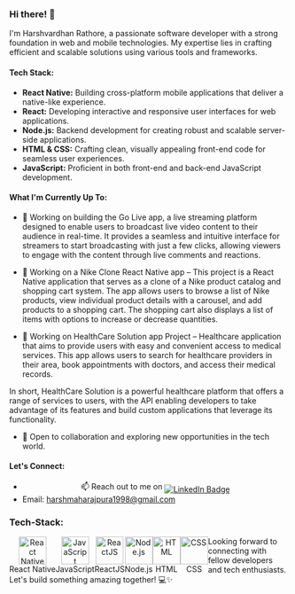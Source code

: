 <div align="center">
  <img src="https://komarev.com/ghpvc/?username=Riser17&style=flat-square&color=blue" alt=""/>
</div>

### Hi there! 👋

I'm Harshvardhan Rathore, a passionate software developer with a strong foundation in web and mobile technologies. My expertise lies in crafting efficient and scalable solutions using various tools and frameworks.

#### Tech Stack:

- **React Native:** Building cross-platform mobile applications that deliver a native-like experience.
- **React:** Developing interactive and responsive user interfaces for web applications.
- **Node.js:** Backend development for creating robust and scalable server-side applications.
- **HTML & CSS:** Crafting clean, visually appealing front-end code for seamless user experiences.
- **JavaScript:** Proficient in both front-end and back-end JavaScript development.

#### What I'm Currently Up To:
- 🔴 Working on building the Go Live app, a live streaming platform designed to enable users to broadcast live video content to their audience in real-time. It provides a seamless and intuitive interface for streamers to start broadcasting with just a few clicks, allowing viewers to engage with the content through live comments and reactions.

- 👟 Working on a Nike Clone React Native app – This project is a React Native application that serves as a clone of a Nike product catalog and shopping cart system. The app allows users to browse a list of Nike products, view individual product details with a carousel, and add products to a shopping cart. The shopping cart also displays a list of items with options to increase or decrease quantities.

- 🏥  Working on HealthCare Solution app Project – Healthcare application that aims to provide users with easy and convenient access to medical services. This app allows users to search for healthcare providers in their area, book appointments with doctors, and access their medical records.

In short, HealthCare Solution is a powerful healthcare platform that offers a range of services to users, with the API enabling developers to take advantage of its features and build custom applications that leverage its functionality.
- 💬 Open to collaboration and exploring new opportunities in the tech world.

#### Let's Connect:

- <div style="text-align: center;" >📫 Reach out to me on <a  href="https://www.linkedin.com/in/harshvardhan-rathore-a19170190/">
    <img align="middle" class="width: 50%" src="https://img.shields.io/badge/LinkedIn-blue?style=for-the-badge&logo=linkedin&logoColor=white" alt="LinkedIn Badge"/>
  </a></div>
- Email: harshmaharajpura1998@gmail.com

### Tech-Stack:
<span class="display: flex" style="display: flex,background-color:'red'">
  <div style="text-align: center; float:left">
    <img src="https://img.icons8.com/color/452/react-native.png" alt="React Native" style="width: 50px; height: auto;">
    <div>React Native</div>
  </div>
  <div style="text-align: center;float:left">
    <img src="https://img.icons8.com/color/452/javascript.png" alt="JavaScript" style="width: 50px; height: auto;">
    <div>JavaScript</div>
  </div>
  <div style="text-align: center;float:left">
    <img src="https://img.icons8.com/color/452/react-native.png" alt="ReactJS" style="width: 50px; height: auto;">
    <div>ReactJS</div>
  </div>
  <div style="text-align: center;float:left">
    <img src="https://img.icons8.com/color/452/nodejs.png" alt="Node.js" style="width: 50px; height: auto;">
    <div>Node.js</div>
  </div>
  <div style="text-align: center;float:left">
    <img src="https://img.icons8.com/color/452/html-5.png" alt="HTML" style="width: 50px; height: auto;">
    <div>HTML</div>
  </div>
  <div style="text-align: center;float:left">
    <img src="https://img.icons8.com/color/452/css3.png" alt="CSS" style="width: 50px; height: auto;">
    <div>CSS</div>
  </div>
</span>



Looking forward to connecting with fellow developers and tech enthusiasts. Let's build something amazing together! 💻✨
